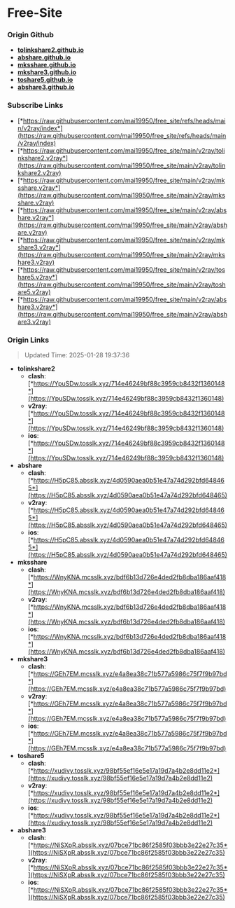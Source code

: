 # Free-Site

### Origin Github

- [**tolinkshare2.github.io**](https://github.com/tolinkshare2/tolinkshare2.github.io)
- [**abshare.github.io**](https://github.com/abshare/abshare.github.io)
- [**mksshare.github.io**](https://github.com/mksshare/mksshare.github.io)
- [**mkshare3.github.io**](https://github.com/mkshare3/mkshare3.github.io)
- [**toshare5.github.io**](https://github.com/toshare5/toshare5.github.io)
- [**abshare3.github.io**](https://github.com/abshare3/abshare3.github.io)

### Subscribe Links

- [*https://raw.githubusercontent.com/mai19950/free_site/refs/heads/main/v2ray/index*](https://raw.githubusercontent.com/mai19950/free_site/refs/heads/main/v2ray/index)
- [*https://raw.githubusercontent.com/mai19950/free_site/main/v2ray/tolinkshare2.v2ray*](https://raw.githubusercontent.com/mai19950/free_site/main/v2ray/tolinkshare2.v2ray)
- [*https://raw.githubusercontent.com/mai19950/free_site/main/v2ray/mksshare.v2ray*](https://raw.githubusercontent.com/mai19950/free_site/main/v2ray/mksshare.v2ray)
- [*https://raw.githubusercontent.com/mai19950/free_site/main/v2ray/abshare.v2ray*](https://raw.githubusercontent.com/mai19950/free_site/main/v2ray/abshare.v2ray)
- [*https://raw.githubusercontent.com/mai19950/free_site/main/v2ray/mkshare3.v2ray*](https://raw.githubusercontent.com/mai19950/free_site/main/v2ray/mkshare3.v2ray)
- [*https://raw.githubusercontent.com/mai19950/free_site/main/v2ray/toshare5.v2ray*](https://raw.githubusercontent.com/mai19950/free_site/main/v2ray/toshare5.v2ray)
- [*https://raw.githubusercontent.com/mai19950/free_site/main/v2ray/abshare3.v2ray*](https://raw.githubusercontent.com/mai19950/free_site/main/v2ray/abshare3.v2ray)

### Origin Links

> Updated Time: 2025-01-28 19:37:36

- **tolinkshare2**
  - **clash**: [*https://YpuSDw.tosslk.xyz/714e46249bf88c3959cb8432f1360148*](https://YpuSDw.tosslk.xyz/714e46249bf88c3959cb8432f1360148)
  - **v2ray**: [*https://YpuSDw.tosslk.xyz/714e46249bf88c3959cb8432f1360148*](https://YpuSDw.tosslk.xyz/714e46249bf88c3959cb8432f1360148)
  - **ios**: [*https://YpuSDw.tosslk.xyz/714e46249bf88c3959cb8432f1360148*](https://YpuSDw.tosslk.xyz/714e46249bf88c3959cb8432f1360148)
- **abshare**
  - **clash**: [*https://H5pC85.absslk.xyz/4d0590aea0b51e47a74d292bfd648465*](https://H5pC85.absslk.xyz/4d0590aea0b51e47a74d292bfd648465)
  - **v2ray**: [*https://H5pC85.absslk.xyz/4d0590aea0b51e47a74d292bfd648465*](https://H5pC85.absslk.xyz/4d0590aea0b51e47a74d292bfd648465)
  - **ios**: [*https://H5pC85.absslk.xyz/4d0590aea0b51e47a74d292bfd648465*](https://H5pC85.absslk.xyz/4d0590aea0b51e47a74d292bfd648465)
- **mksshare**
  - **clash**: [*https://WnyKNA.mcsslk.xyz/bdf6b13d726e4ded2fb8dba186aaf418*](https://WnyKNA.mcsslk.xyz/bdf6b13d726e4ded2fb8dba186aaf418)
  - **v2ray**: [*https://WnyKNA.mcsslk.xyz/bdf6b13d726e4ded2fb8dba186aaf418*](https://WnyKNA.mcsslk.xyz/bdf6b13d726e4ded2fb8dba186aaf418)
  - **ios**: [*https://WnyKNA.mcsslk.xyz/bdf6b13d726e4ded2fb8dba186aaf418*](https://WnyKNA.mcsslk.xyz/bdf6b13d726e4ded2fb8dba186aaf418)
- **mkshare3**
  - **clash**: [*https://GEh7EM.mcsslk.xyz/e4a8ea38c71b577a5986c75f7f9b97bd*](https://GEh7EM.mcsslk.xyz/e4a8ea38c71b577a5986c75f7f9b97bd)
  - **v2ray**: [*https://GEh7EM.mcsslk.xyz/e4a8ea38c71b577a5986c75f7f9b97bd*](https://GEh7EM.mcsslk.xyz/e4a8ea38c71b577a5986c75f7f9b97bd)
  - **ios**: [*https://GEh7EM.mcsslk.xyz/e4a8ea38c71b577a5986c75f7f9b97bd*](https://GEh7EM.mcsslk.xyz/e4a8ea38c71b577a5986c75f7f9b97bd)
- **toshare5**
  - **clash**: [*https://xudivy.tosslk.xyz/98bf55ef16e5e17a19d7a4b2e8dd11e2*](https://xudivy.tosslk.xyz/98bf55ef16e5e17a19d7a4b2e8dd11e2)
  - **v2ray**: [*https://xudivy.tosslk.xyz/98bf55ef16e5e17a19d7a4b2e8dd11e2*](https://xudivy.tosslk.xyz/98bf55ef16e5e17a19d7a4b2e8dd11e2)
  - **ios**: [*https://xudivy.tosslk.xyz/98bf55ef16e5e17a19d7a4b2e8dd11e2*](https://xudivy.tosslk.xyz/98bf55ef16e5e17a19d7a4b2e8dd11e2)
- **abshare3**
  - **clash**: [*https://NiSXpR.absslk.xyz/07bce71bc86f2585f03bbb3e22e27c35*](https://NiSXpR.absslk.xyz/07bce71bc86f2585f03bbb3e22e27c35)
  - **v2ray**: [*https://NiSXpR.absslk.xyz/07bce71bc86f2585f03bbb3e22e27c35*](https://NiSXpR.absslk.xyz/07bce71bc86f2585f03bbb3e22e27c35)
  - **ios**: [*https://NiSXpR.absslk.xyz/07bce71bc86f2585f03bbb3e22e27c35*](https://NiSXpR.absslk.xyz/07bce71bc86f2585f03bbb3e22e27c35)
